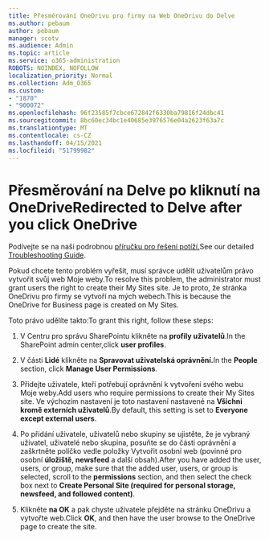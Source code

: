 ```yaml
---
title: Přesměrování OneDrivu pro firmy na Web OneDrivu do Delve
ms.author: pebaum
author: pebaum
manager: scotv
ms.audience: Admin
ms.topic: article
ms.service: o365-administration
ROBOTS: NOINDEX, NOFOLLOW
localization_priority: Normal
ms.collection: Adm_O365
ms.custom:
- "1870"
- "900072"
ms.openlocfilehash: 96f23585f7cbce672842f6330ba79816f24dbc41
ms.sourcegitcommit: 8bc60ec34bc1e40685e3976576e04a2623f63a7c
ms.translationtype: MT
ms.contentlocale: cs-CZ
ms.lasthandoff: 04/15/2021
ms.locfileid: "51799982"
---
```

# <a name="redirected-to-delve-after-you-click-onedrive"></a><span data-ttu-id="9253a-102">Přesměrování na Delve po kliknutí na OneDrive</span><span class="sxs-lookup"><span data-stu-id="9253a-102">Redirected to Delve after you click OneDrive</span></span>

<span data-ttu-id="9253a-103">Podívejte se na naši podrobnou [příručku pro řešení potíží.](https://docs.microsoft.com/sharepoint/support/sites/troubleshooting-guide-for-sites-stopped-at-provisioning)</span><span class="sxs-lookup"><span data-stu-id="9253a-103">See our detailed [Troubleshooting Guide](https://docs.microsoft.com/sharepoint/support/sites/troubleshooting-guide-for-sites-stopped-at-provisioning).</span></span>

<span data-ttu-id="9253a-104">Pokud chcete tento problém vyřešit, musí správce udělit uživatelům právo vytvořit svůj web Moje weby.</span><span class="sxs-lookup"><span data-stu-id="9253a-104">To resolve this problem, the administrator must grant users the right to create their My Sites site.</span></span> <span data-ttu-id="9253a-105">Je to proto, že stránka OneDrivu pro firmy se vytvoří na mých webech.</span><span class="sxs-lookup"><span data-stu-id="9253a-105">This is because the OneDrive for Business page is created on My Sites.</span></span>

<span data-ttu-id="9253a-106">Toto právo udělíte takto:</span><span class="sxs-lookup"><span data-stu-id="9253a-106">To grant this right, follow these steps:</span></span>

1. <span data-ttu-id="9253a-107">V Centru pro správu SharePointu klikněte na **profily uživatelů**.</span><span class="sxs-lookup"><span data-stu-id="9253a-107">In the SharePoint admin center,click **user profiles**.</span></span>

2. <span data-ttu-id="9253a-108">V části **Lidé** klikněte na **Spravovat uživatelská oprávnění.**</span><span class="sxs-lookup"><span data-stu-id="9253a-108">In the **People** section, click **Manage User Permissions**.</span></span>

3. <span data-ttu-id="9253a-109">Přidejte uživatele, kteří potřebují oprávnění k vytvoření svého webu Moje weby.</span><span class="sxs-lookup"><span data-stu-id="9253a-109">Add users who require permissions to create their My Sites site.</span></span> <span data-ttu-id="9253a-110">Ve výchozím nastavení je toto nastavení nastavené na **Všichni kromě externích uživatelů**.</span><span class="sxs-lookup"><span data-stu-id="9253a-110">By default, this setting is set to **Everyone except external users**.</span></span>

4. <span data-ttu-id="9253a-111">Po přidání uživatele, uživatelů nebo skupiny se ujistěte, že je vybraný uživatel, uživatelé  nebo skupina, posuňte se do části oprávnění a zaškrtněte políčko vedle položky Vytvořit osobní web (povinné pro osobní **úložiště, newsfeed** a další obsah).</span><span class="sxs-lookup"><span data-stu-id="9253a-111">After you have added the user, users, or group, make sure that the added user, users, or group is selected, scroll to the **permissions** section, and then select the check box next to **Create Personal Site (required for personal storage, newsfeed, and followed content)**.</span></span>

5. <span data-ttu-id="9253a-112">Klikněte **na OK** a pak chyste uživatele přejděte na stránku OneDrivu a vytvořte web.</span><span class="sxs-lookup"><span data-stu-id="9253a-112">Click **OK**, and then have the user browse to the OneDrive page to create the site.</span></span>
